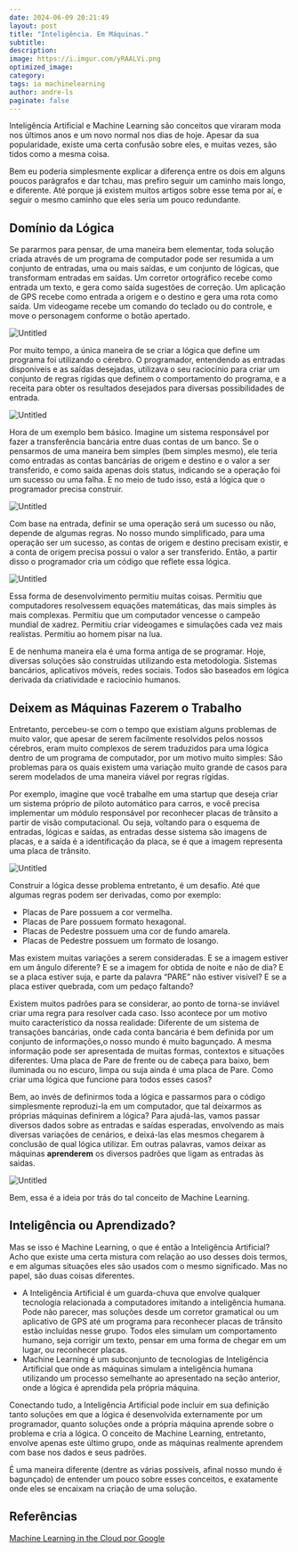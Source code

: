 ```yaml
---
date: 2024-06-09 20:21:49
layout: post
title: "Inteligência. Em Máquinas."
subtitle:
description:
image: https://i.imgur.com/yRAALVi.png
optimized_image:
category:
tags: ia machinelearning
author: andre-ls
paginate: false
---
```

Inteligência Artificial e Machine Learning são conceitos que viraram moda nos últimos anos e um novo normal nos dias de hoje. Apesar da sua popularidade, existe uma certa confusão sobre eles, e muitas vezes, são tidos como a mesma coisa.

Bem eu poderia simplesmente explicar a diferença entre os dois em alguns poucos parágrafos e dar tchau, mas prefiro seguir um caminho mais longo, e diferente. Até porque já existem muitos artigos sobre esse tema por aí, e seguir o mesmo caminho que eles seria um pouco redundante.

## Domínio da Lógica
Se pararmos para pensar, de uma maneira bem elementar, toda solução criada através de um programa de computador pode ser resumida a um conjunto de entradas, uma ou mais saídas, e um conjunto de lógicas, que transformam entradas em saídas. Um corretor ortográfico recebe como entrada um texto, e gera como saída sugestões de correção. Um aplicação de GPS recebe como entrada a origem e o destino e gera uma rota como saída. Um videogame recebe um comando do teclado ou do controle, e move o personagem conforme o botão apertado.

![Untitled](https://i.imgur.com/nnmDqA9.png)

Por muito tempo, a única maneira de se criar a lógica que define um programa foi utilizando o cérebro. O programador, entendendo as entradas disponíveis e as saídas desejadas, utilizava o seu raciocínio para criar um conjunto de regras rígidas que definem o comportamento do programa, e a receita para obter os resultados desejados para diversas possibilidades de entrada. 

![Untitled](https://i.imgur.com/tCDIJHz.png)

Hora de um exemplo bem básico. Imagine um sistema responsável por fazer a transferência bancária entre duas contas de um banco. Se o pensarmos de uma maneira bem simples (bem simples mesmo), ele teria como entradas as contas bancárias de origem e destino e o valor a ser transferido, e como saída apenas dois status, indicando se a operação foi um sucesso ou uma falha. E no meio de tudo isso, está a lógica que o programador precisa construir. 

![Untitled](https://i.imgur.com/uEuaDD8.png)

Com base na entrada, definir se uma operação será um sucesso ou não, depende de algumas regras. No nosso mundo simplificado, para uma operação ser um sucesso, as contas de origem e destino precisam existir, e a conta de origem precisa possui o valor a ser transferido. Então, a partir disso o programador cria um código que reflete essa lógica.

![Untitled](https://i.imgur.com/Vu66cmH.png)

Essa forma de desenvolvimento permitiu muitas coisas. Permitiu que computadores resolvessem equações matemáticas, das mais simples às mais complexas. Permitiu que um computador vencesse o campeão mundial de xadrez. Permitiu criar videogames e simulações cada vez mais realistas. Permitiu ao homem pisar na lua. 

E de nenhuma maneira ela é uma forma antiga de se programar. Hoje, diversas soluções são construídas utilizando esta metodologia. Sistemas bancários, aplicativos móveis, redes sociais. Todos são baseados em lógica derivada da criatividade e raciocínio humanos.

## Deixem as Máquinas Fazerem o Trabalho
Entretanto, percebeu-se com o tempo que existiam alguns problemas de muito valor, que apesar de serem facilmente resolvidos pelos nossos cérebros, eram muito complexos de serem traduzidos para uma lógica dentro de um programa de computador, por um motivo muito simples: São problemas para os quais existem uma variação muito grande de casos para serem modelados de uma maneira viável por regras rígidas. 

Por exemplo, imagine que você trabalhe em uma startup que deseja criar um sistema próprio de piloto automático para carros, e você precisa implementar um módulo responsável por reconhecer placas de trânsito a partir de visão computacional. Ou seja, voltando para o esquema de entradas, lógicas e saídas, as entradas desse sistema são imagens de placas, e a saída é a identificação da placa, se é que a imagem representa uma placa de trânsito. 

![Untitled](https://i.imgur.com/ve1sVMp.png)

Construir a lógica desse problema entretanto, é um desafio. Até que algumas regras podem ser derivadas, como por exemplo:

- Placas de Pare possuem a cor vermelha.
- Placas de Pare possuem formato hexagonal.
- Placas de Pedestre possuem uma cor de fundo amarela.
- Placas de Pedestre possuem um formato de losango.

Mas existem muitas variações a serem consideradas. E se a imagem estiver em um ângulo diferente? E se a imagem for obtida de noite e não de dia? E se a placa estiver suja, e parte da palavra “PARE” não estiver visível? E se a placa estiver quebrada, com um pedaço faltando?

Existem muitos padrões para se considerar, ao ponto de torna-se inviável criar uma regra para resolver cada caso. Isso acontece por um motivo muito característico da nossa realidade: Diferente de um sistema de transações bancárias, onde cada conta bancária é bem definida por um conjunto de informações,o nosso mundo é muito bagunçado. A mesma informação pode ser apresentada de muitas formas, contextos e situações diferentes. Uma placa de Pare de frente ou de cabeça para baixo, bem iluminada ou no escuro, limpa ou suja ainda é uma placa de Pare. Como criar uma lógica que funcione para todos esses casos?

Bem, ao invés de definirmos toda a lógica e passarmos para o código simplesmente reproduzi-la em um computador, que tal deixarmos as próprias máquinas definirem a lógica? Para ajudá-las, vamos passar diversos dados sobre as entradas e saídas esperadas, envolvendo as mais diversas variações de cenários, e deixá-las elas mesmos chegarem à conclusão de qual lógica utilizar. Em outras palavras, vamos deixar as máquinas **aprenderem** os diversos padrões que ligam as entradas às saidas.

![Untitled](https://i.imgur.com/8j7FJEC.png)

Bem, essa é a ideia por trás do tal conceito de Machine Learning.

## Inteligência ou Aprendizado?
Mas se isso é Machine Learning, o que é então a Inteligência Artificial? Acho que existe uma certa mistura com relação ao uso desses dois termos, e em algumas situações eles são usados com o mesmo significado. Mas no papel, são duas coisas diferentes.

- A Inteligência Artificial é um guarda-chuva que envolve qualquer tecnologia relacionada a computadores imitando a inteligência humana. Pode não parecer, mas soluções desde um corretor gramatical ou um aplicativo de GPS até um programa para reconhecer placas de trânsito estão incluídas nesse grupo. Todos eles simulam um comportamento humano, seja corrigir um texto, pensar em uma forma de chegar em um lugar, ou reconhecer placas.
- Machine Learning é um subconjunto de tecnologias de Inteligência Artificial que onde as máquinas simulam a inteligência humana utilizando um processo semelhante ao apresentado na seção anterior, onde a lógica é aprendida pela própria máquina.

Conectando tudo, a Inteligência Artificial pode incluir em sua definição tanto soluções em que a lógica é desenvolvida externamente por um programador, quanto soluções onde a própria máquina aprende sobre o problema e cria a lógica. O conceito de Machine Learning, entretanto, envolve apenas este último grupo, onde as máquinas realmente aprendem com base nos dados e seus padrões.

É uma maneira diferente (dentre as várias possíveis, afinal nosso mundo é bagunçado) de entender um pouco sobre esses conceitos, e exatamente onde eles se encaixam na criação de uma solução. 

## Referências
[Machine Learning in the Cloud por Google](https://www.youtube.com/watch?v=cYsQ0vVjdSQ)
